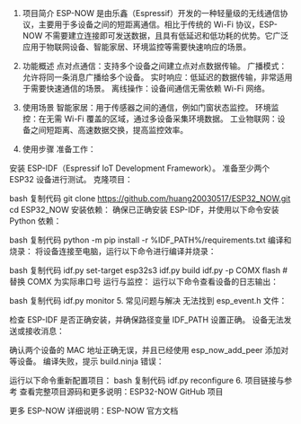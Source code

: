 1. 项目简介
ESP-NOW 是由乐鑫（Espressif）开发的一种轻量级的无线通信协议，主要用于多设备之间的短距离通信。相比于传统的 Wi-Fi 协议，ESP-NOW 不需要建立连接即可发送数据，且具有低延迟和低功耗的优势。它广泛应用于物联网设备、智能家居、环境监控等需要快速响应的场景。

2. 功能概述
点对点通信：支持多个设备之间建立点对点数据传输。
广播模式：允许将同一条消息广播给多个设备。
实时响应：低延迟的数据传输，非常适用于需要快速通信的场景。
离线操作：设备间通信无需依赖 Wi-Fi 网络。
3. 使用场景
智能家居：用于传感器之间的通信，例如门窗状态监控。
环境监控：在无需 Wi-Fi 覆盖的区域，通过多设备采集环境数据。
工业物联网：设备之间短距离、高速数据交换，提高监控效率。
4. 使用步骤
准备工作：

安装 ESP-IDF（Espressif IoT Development Framework）。
准备至少两个 ESP32 设备进行测试。
克隆项目：

bash
复制代码
git clone https://github.com/huang20030517/ESP32_NOW.git
cd ESP32_NOW
安装依赖： 确保已正确安装 ESP-IDF，并使用以下命令安装 Python 依赖：

bash
复制代码
python -m pip install -r %IDF_PATH%/requirements.txt
编译和烧录： 将设备连接至电脑，运行以下命令进行编译并烧录：

bash
复制代码
idf.py set-target esp32s3
idf.py build
idf.py -p COMX flash  # 替换 COMX 为实际串口号
运行与监控： 运行以下命令查看设备的日志输出：

bash
复制代码
idf.py monitor
5. 常见问题与解决
无法找到 esp_event.h 文件：

检查 ESP-IDF 是否正确安装，并确保路径变量 IDF_PATH 设置正确。
设备无法发送或接收消息：

确认两个设备的 MAC 地址正确无误，并且已经使用 esp_now_add_peer 添加对等设备。
编译失败，提示 build.ninja 错误：

运行以下命令重新配置项目：
bash
复制代码
idf.py reconfigure
6. 项目链接与参考
查看完整项目源码和更多说明：ESP32-NOW GitHub 项目

更多 ESP-NOW 详细说明：ESP-NOW 官方文档
